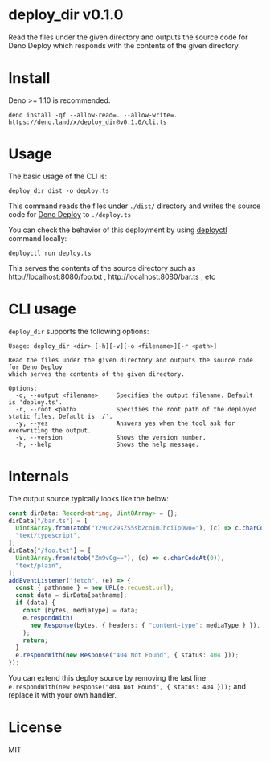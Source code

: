 # deploy_dir v0.1.0

Read the files under the given directory and outputs the source code for Deno
Deploy which responds with the contents of the given directory.

# Install

Deno >= 1.10 is recommended.

```
deno install -qf --allow-read=. --allow-write=. https://deno.land/x/deploy_dir@v0.1.0/cli.ts
```

# Usage

The basic usage of the CLI is:

```
deploy_dir dist -o deploy.ts
```

This command reads the files under `./dist/` directory and writes the source
code for [Deno Deploy](https://deno.com/deploy) to `./deploy.ts`

You can check the behavior of this deployment by using
[deployctl](https://deno.land/x/deploy) command locally:

```
deployctl run deploy.ts
```

This serves the contents of the source directory such as
http://localhost:8080/foo.txt , http://localhost:8080/bar.ts , etc

# CLI usage

`deploy_dir` supports the following options:

```
Usage: deploy_dir <dir> [-h][-v][-o <filename>][-r <path>]

Read the files under the given directory and outputs the source code for Deno Deploy
which serves the contents of the given directory.

Options:
  -o, --output <filename>     Specifies the output filename. Default is 'deploy.ts'.
  -r, --root <path>           Specifies the root path of the deployed static files. Default is '/'.
  -y, --yes                   Answers yes when the tool ask for overwriting the output.
  -v, --version               Shows the version number.
  -h, --help                  Shows the help message.
```

# Internals

The output source typically looks like the below:

```ts
const dirData: Record<string, Uint8Array> = {};
dirData["/bar.ts"] = [
  Uint8Array.from(atob("Y29uc29sZS5sb2coImJhciIpOwo="), (c) => c.charCodeAt(0)),
  "text/typescript",
];
dirData["/foo.txt"] = [
  Uint8Array.from(atob("Zm9vCg=="), (c) => c.charCodeAt(0)),
  "text/plain",
];
addEventListener("fetch", (e) => {
  const { pathname } = new URL(e.request.url);
  const data = dirData[pathname];
  if (data) {
    const [bytes, mediaType] = data;
    e.respondWith(
      new Response(bytes, { headers: { "content-type": mediaType } }),
    );
    return;
  }
  e.respondWith(new Response("404 Not Found", { status: 404 }));
});
```

You can extend this deploy source by removing the last line
`e.respondWith(new Response("404 Not Found", { status: 404 }));` and replace it
with your own handler.

# License

MIT
